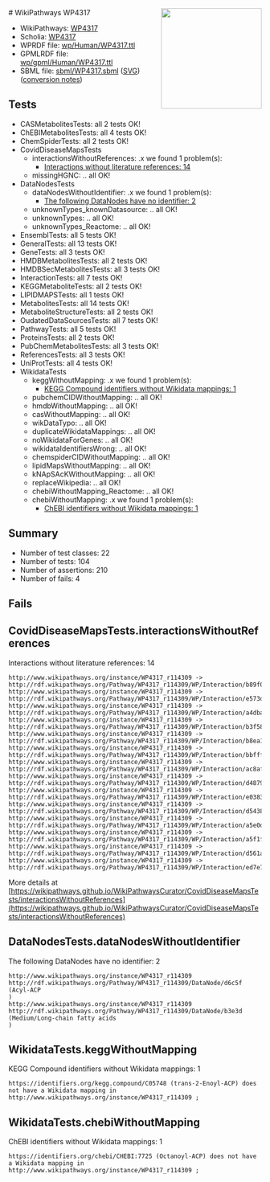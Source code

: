 <img style="float: right; width: 200px" src="../logo.png" />
# WikiPathways WP4317

* WikiPathways: [WP4317](https://identifiers.org/wikipathways:WP4317)
* Scholia: [WP4317](https://scholia.toolforge.org/wikipathways/WP4317)
* WPRDF file: [wp/Human/WP4317.ttl](../wp/Human/WP4317.ttl)
* GPMLRDF file: [wp/gpml/Human/WP4317.ttl](../wp/gpml/Human/WP4317.ttl)
* SBML file: [sbml/WP4317.sbml](../sbml/WP4317.sbml) ([SVG](../sbml/WP4317.svg)) ([conversion notes](../sbml/WP4317.txt))

## Tests
* CASMetabolitesTests: all 2 tests OK!
* ChEBIMetabolitesTests: all 4 tests OK!
* ChemSpiderTests: all 2 tests OK!
* CovidDiseaseMapsTests
    * interactionsWithoutReferences: .x we found 1 problem(s):
        * [Interactions without literature references: 14](#9701cce5)
    * missingHGNC: .. all OK!
* DataNodesTests
    * dataNodesWithoutIdentifier: .x we found 1 problem(s):
        * [The following DataNodes have no identifier: 2](#d2d32fa1)
    * unknownTypes_knownDatasource: .. all OK!
    * unknownTypes: .. all OK!
    * unknownTypes_Reactome: .. all OK!
* EnsemblTests: all 5 tests OK!
* GeneralTests: all 13 tests OK!
* GeneTests: all 3 tests OK!
* HMDBMetabolitesTests: all 2 tests OK!
* HMDBSecMetabolitesTests: all 3 tests OK!
* InteractionTests: all 7 tests OK!
* KEGGMetaboliteTests: all 2 tests OK!
* LIPIDMAPSTests: all 1 tests OK!
* MetabolitesTests: all 14 tests OK!
* MetaboliteStructureTests: all 2 tests OK!
* OudatedDataSourcesTests: all 7 tests OK!
* PathwayTests: all 5 tests OK!
* ProteinsTests: all 2 tests OK!
* PubChemMetabolitesTests: all 3 tests OK!
* ReferencesTests: all 3 tests OK!
* UniProtTests: all 4 tests OK!
* WikidataTests
    * keggWithoutMapping: .x we found 1 problem(s):
        * [KEGG Compound identifiers without Wikidata mappings: 1](#76796b44)
    * pubchemCIDWithoutMapping: .. all OK!
    * hmdbWithoutMapping: .. all OK!
    * casWithoutMapping: .. all OK!
    * wikDataTypo: .. all OK!
    * duplicateWikidataMappings: .. all OK!
    * noWikidataForGenes: .. all OK!
    * wikidataIdentifiersWrong: .. all OK!
    * chemspiderCIDWithoutMapping: .. all OK!
    * lipidMapsWithoutMapping: .. all OK!
    * kNApSAcKWithoutMapping: .. all OK!
    * replaceWikipedia: .. all OK!
    * chebiWithoutMapping_Reactome: .. all OK!
    * chebiWithoutMapping: .x we found 1 problem(s):
        * [ChEBI identifiers without Wikidata mappings: 1](#a8d554cd)


## Summary

* Number of test classes: 22
* Number of tests: 104
* Number of assertions: 210
* Number of fails: 4

## Fails

<a name="9701cce5" />

## CovidDiseaseMapsTests.interactionsWithoutReferences

Interactions without literature references: 14
```
http://www.wikipathways.org/instance/WP4317_r114309 -> http://rdf.wikipathways.org/Pathway/WP4317_r114309/WP/Interaction/b89f0
http://www.wikipathways.org/instance/WP4317_r114309 -> http://rdf.wikipathways.org/Pathway/WP4317_r114309/WP/Interaction/e573d
http://www.wikipathways.org/instance/WP4317_r114309 -> http://rdf.wikipathways.org/Pathway/WP4317_r114309/WP/Interaction/a4dba
http://www.wikipathways.org/instance/WP4317_r114309 -> http://rdf.wikipathways.org/Pathway/WP4317_r114309/WP/Interaction/b3f58
http://www.wikipathways.org/instance/WP4317_r114309 -> http://rdf.wikipathways.org/Pathway/WP4317_r114309/WP/Interaction/b8ea1
http://www.wikipathways.org/instance/WP4317_r114309 -> http://rdf.wikipathways.org/Pathway/WP4317_r114309/WP/Interaction/bbfff
http://www.wikipathways.org/instance/WP4317_r114309 -> http://rdf.wikipathways.org/Pathway/WP4317_r114309/WP/Interaction/ac8af
http://www.wikipathways.org/instance/WP4317_r114309 -> http://rdf.wikipathways.org/Pathway/WP4317_r114309/WP/Interaction/d4879
http://www.wikipathways.org/instance/WP4317_r114309 -> http://rdf.wikipathways.org/Pathway/WP4317_r114309/WP/Interaction/e0383
http://www.wikipathways.org/instance/WP4317_r114309 -> http://rdf.wikipathways.org/Pathway/WP4317_r114309/WP/Interaction/d5438
http://www.wikipathways.org/instance/WP4317_r114309 -> http://rdf.wikipathways.org/Pathway/WP4317_r114309/WP/Interaction/a5e0d
http://www.wikipathways.org/instance/WP4317_r114309 -> http://rdf.wikipathways.org/Pathway/WP4317_r114309/WP/Interaction/a5f1f
http://www.wikipathways.org/instance/WP4317_r114309 -> http://rdf.wikipathways.org/Pathway/WP4317_r114309/WP/Interaction/d561a
http://www.wikipathways.org/instance/WP4317_r114309 -> http://rdf.wikipathways.org/Pathway/WP4317_r114309/WP/Interaction/ed7e7
```

More details at [https://wikipathways.github.io/WikiPathwaysCurator/CovidDiseaseMapsTests/interactionsWithoutReferences](https://wikipathways.github.io/WikiPathwaysCurator/CovidDiseaseMapsTests/interactionsWithoutReferences)

<a name="d2d32fa1" />

## DataNodesTests.dataNodesWithoutIdentifier

The following DataNodes have no identifier: 2
```
http://www.wikipathways.org/instance/WP4317_r114309 http://rdf.wikipathways.org/Pathway/WP4317_r114309/DataNode/d6c5f (Acyl-ACP
)
http://www.wikipathways.org/instance/WP4317_r114309 http://rdf.wikipathways.org/Pathway/WP4317_r114309/DataNode/b3e3d (Medium/Long-chain fatty acids
)
```

<a name="76796b44" />

## WikidataTests.keggWithoutMapping

KEGG Compound identifiers without Wikidata mappings: 1
```
https://identifiers.org/kegg.compound/C05748 (trans-2-Enoyl-ACP) does not have a Wikidata mapping in http://www.wikipathways.org/instance/WP4317_r114309 ; 
```

<a name="a8d554cd" />

## WikidataTests.chebiWithoutMapping

ChEBI identifiers without Wikidata mappings: 1
```
https://identifiers.org/chebi/CHEBI:7725 (Octanoyl-ACP) does not have a Wikidata mapping in http://www.wikipathways.org/instance/WP4317_r114309 ; 
```

